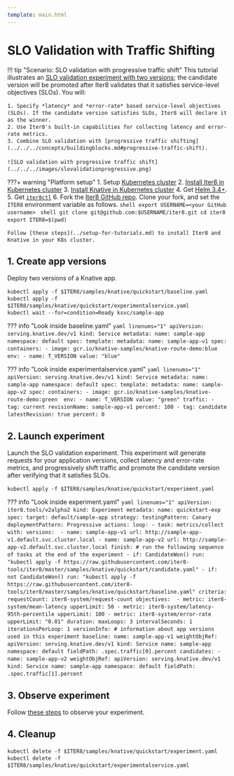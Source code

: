 ```yaml
---
template: main.html
---
```


# SLO Validation with Traffic Shifting

!!! tip "Scenario: SLO validation with progressive traffic shift"
    This tutorial illustrates an [SLO validation experiment with two versions](../../../concepts/buildingblocks.md#slo-validation); the candidate version will be promoted after Iter8 validates that it satisfies service-level objectives (SLOs). You will:

    1. Specify *latency* and *error-rate* based service-level objectives (SLOs). If the candidate version satisfies SLOs, Iter8 will declare it as the winner.
    2. Use Iter8's built-in capabilities for collecting latency and error-rate metrics.
    3. Combine SLO validation with [progressive traffic shifting](../../../concepts/buildingblocks.md#progressive-traffic-shift).
    
    ![SLO validation with progressive traffic shift](../../../images/slovalidationprogressive.png)

???+ warning "Platform setup"
    1. Setup [Kubernetes cluster](../../../getting-started/setup-for-tutorials.md#local-kubernetes-cluster)
    2. [Install Iter8 in Kubernetes cluster](../../../getting-started/install.md)
    3. [Install Knative in Kubernetes cluster](../setup-for-tutorials.md#install-knative)
    4. Get [Helm 3.4+](https://helm.sh/docs/intro/install/).
    5. Get [`iter8ctl`](../../../getting-started/install.md#get-iter8ctl)
    6. Fork the [Iter8 GitHub repo](https://github.com/iter8-tools/iter8). Clone your fork, and set the `ITER8` environment variable as follows.
    ```shell
    export USERNAME=<your GitHub username>
    ```
    ```shell
    git clone git@github.com:$USERNAME/iter8.git
    cd iter8
    export ITER8=$(pwd)
    ```

    Follow [these steps](../setup-for-tutorials.md) to install Iter8 and Knative in your K8s cluster.

## 1. Create app versions
Deploy two versions of a Knative app.

```shell
kubectl apply -f $ITER8/samples/knative/quickstart/baseline.yaml
kubectl apply -f $ITER8/samples/knative/quickstart/experimentalservice.yaml
kubectl wait --for=condition=Ready ksvc/sample-app
```

??? info "Look inside baseline.yaml"
    ```yaml linenums="1"
    apiVersion: serving.knative.dev/v1
    kind: Service
    metadata:
      name: sample-app
      namespace: default
    spec:
      template:
        metadata:
          name: sample-app-v1
        spec:
          containers:
          - image: gcr.io/knative-samples/knative-route-demo:blue 
            env:
            - name: T_VERSION
              value: "blue"
    ```

??? info "Look inside experimentalservice.yaml"
    ```yaml linenums="1"
    apiVersion: serving.knative.dev/v1
    kind: Service
    metadata:
      name: sample-app
      namespace: default
    spec:
      template:
        metadata:
          name: sample-app-v2
        spec:
          containers:
          - image: gcr.io/knative-samples/knative-route-demo:green 
            env:
            - name: T_VERSION
              value: "green"
      traffic:
      - tag: current
        revisionName: sample-app-v1
        percent: 100
      - tag: candidate
        latestRevision: true
        percent: 0
    ```

## 2. Launch experiment
Launch the SLO validation experiment. This experiment will generate requests for your application versions, collect latency and error-rate metrics, and progressively shift traffic and promote the candidate version after verifying that it satisfies SLOs.

```shell
kubectl apply -f $ITER8/samples/knative/quickstart/experiment.yaml
```

??? info "Look inside experiment.yaml"
    ```yaml linenums="1"
    apiVersion: iter8.tools/v2alpha2
    kind: Experiment
    metadata:
      name: quickstart-exp
    spec:
      target: default/sample-app
      strategy:
        testingPattern: Canary
        deploymentPattern: Progressive
        actions:
          loop:
          - task: metrics/collect
            with:
              versions: 
              - name: sample-app-v1
                url: http://sample-app-v1.default.svc.cluster.local
              - name: sample-app-v2
                url: http://sample-app-v2.default.svc.cluster.local
          finish: # run the following sequence of tasks at the end of the experiment
          - if: CandidateWon()
            run: "kubectl apply -f https://raw.githubusercontent.com/iter8-tools/iter8/master/samples/knative/quickstart/candidate.yaml"
          - if: not CandidateWon()
            run: "kubectl apply -f https://raw.githubusercontent.com/iter8-tools/iter8/master/samples/knative/quickstart/baseline.yaml"
      criteria:
        requestCount: iter8-system/request-count
        objectives: 
        - metric: iter8-system/mean-latency
          upperLimit: 50
        - metric: iter8-system/latency-95th-percentile
          upperLimit: 100
        - metric: iter8-system/error-rate
          upperLimit: "0.01"
      duration:
        maxLoops: 3
        intervalSeconds: 1
        iterationsPerLoop: 1
      versionInfo:
        # information about app versions used in this experiment
        baseline:
          name: sample-app-v1
          weightObjRef:
            apiVersion: serving.knative.dev/v1
            kind: Service
            name: sample-app
            namespace: default
            fieldPath: .spec.traffic[0].percent
        candidates:
        - name: sample-app-v2
          weightObjRef:
            apiVersion: serving.knative.dev/v1
            kind: Service
            name: sample-app
            namespace: default
            fieldPath: .spec.traffic[1].percent
    ```

## 3. Observe experiment
Follow [these steps](../../../getting-started/first-experiment.md#3-observe-experiment) to observe your experiment.

## 4. Cleanup
```shell
kubectl delete -f $ITER8/samples/knative/quickstart/experiment.yaml
kubectl delete -f $ITER8/samples/knative/quickstart/experimentalservice.yaml
```
